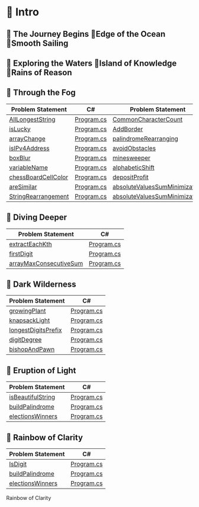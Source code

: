 # :large_blue_diamond: Intro 
## :small_orange_diamond: The Journey Begins :small_orange_diamond:Edge of the Ocean :small_orange_diamond:Smooth Sailing
## :small_orange_diamond: Exploring the Waters :small_orange_diamond:Island of Knowledge :small_orange_diamond:Rains of Reason
##  :small_orange_diamond: Through the Fog

|Problem Statement|C#|Problem Statement|C#|
|---|---|---|---|
|[AllLongestString]()|[Program.cs](https://github.com/suren-vanyan/CodeSignal/blob/master/Intro/AllLongestString/AllLongestString/Program.cs)|[CommonCharacterCount]()|[Program.cs](https://github.com/suren-vanyan/CodeSignal/blob/master/Intro/CommonCharacterCount/CommonCharacterCount/Program.cs)
|[isLucky]()|[Program.cs](https://github.com/suren-vanyan/CodeSignal/blob/master/Intro/isLucky/ConsoleApp1/Program.cs)|[AddBorder]()|[Program.cs](https://github.com/suren-vanyan/CodeSignal/blob/master/Intro/AddBorder/AddBorder/Program.cs)|[AreSimilar]()|[Program.cs](https://github.com/suren-vanyan/CodeSignal/blob/master/Intro/AreSimilar/AreSimilar/Program.cs)
|[arrayChange]()|[Program.cs](https://github.com/suren-vanyan/CodeSignal/blob/master/Intro/arrayChange/arrayChange/Program.cs)|[palindromeRearranging]()|[Program.cs](https://github.com/suren-vanyan/CodeSignal/blob/master/Intro/palindromeRearranging/palindromeRearranging/Program.cs)
|[isIPv4Address]()|[Program.cs](https://github.com/suren-vanyan/CodeSignal/blob/master/Intro/isIPv4Address/areEquallyStrong/Program.cs)|[avoidObstacles]()|[Program.cs](https://github.com/suren-vanyan/CodeSignal/blob/master/Intro/avoidObstacles/avoidObstacles/Program.cs)
|[boxBlur]()|[Program.cs](https://github.com/suren-vanyan/CodeSignal/blob/master/Intro/boxBlur/boxBlur/Program.cs)|[minesweeper]()|[Program.cs](https://github.com/suren-vanyan/CodeSignal/blob/master/Intro/minesweeper/minesweeper/Program.cs)
|[variableName]()|[Program.cs](https://github.com/suren-vanyan/CodeSignal/blob/master/Intro/variableName/variableName/Program.cs)|[alphabeticShift]()|[Program.cs](https://github.com/suren-vanyan/CodeSignal/blob/master/Intro/alphabeticShift/alphabeticShift/Program.cs)
|[chessBoardCellColor]()|[Program.cs](https://github.com/suren-vanyan/CodeSignal/blob/master/Intro/chessBoardCellColor/chessBoardCellColor/Program.cs)|[depositProfit]()|[Program.cs](https://github.com/suren-vanyan/CodeSignal/blob/master/Intro/depositProfit/depositProfit/Program.cs)
|[areSimilar]()|[Program.cs](https://github.com/suren-vanyan/CodeSignal/blob/master/Intro/AreSimilar/AreSimilar/Program.cs)|[absoluteValuesSumMinimization]()|[Program.cs](https://github.com/suren-vanyan/CodeSignal/blob/master/Intro/absoluteValuesSumMinimization/absoluteValuesSumMinimization/Program.cs)
|[StringRearrangement]()|[Program.cs](https://github.com/suren-vanyan/CodeSignal/blob/master/Intro/StringRearrangement/StringRearrangement/Program.cs)|[absoluteValuesSumMinimization]()|[Program.cs](https://github.com/suren-vanyan/CodeSignal/blob/master/Intro/absoluteValuesSumMinimization/absoluteValuesSumMinimization/Program.cs)

## :small_orange_diamond: Diving Deeper
|Problem Statement|C#|
|---|---|
|[extractEachKth]()|[Program.cs](https://github.com/suren-vanyan/CodeSignal/blob/master/Intro/extractEachKth/extractEachKth/Program.cs)
|[firstDigit]()|[Program.cs](https://github.com/suren-vanyan/CodeSignal/blob/master/Intro/firstDigit/firstDigit/Program.cs)
|[arrayMaxConsecutiveSum]()|[Program.cs](https://github.com/suren-vanyan/CodeSignal/blob/master/Intro/arrayMaxConsecutiveSum/arrayMaxConsecutiveSum/Program.cs)

## :small_orange_diamond: Dark Wilderness
|Problem Statement|C#|
|----|----|
|[growingPlant]()|[Program.cs](https://github.com/suren-vanyan/CodeSignal/blob/master/Intro/growingPlant/growingPlant/Program.cs)
|[knapsackLight]()|[Program.cs](https://github.com/suren-vanyan/CodeSignal/blob/master/Intro/knapsackLight/knapsackLight/Program.cs)
|[longestDigitsPrefix]()|[Program.cs](https://github.com/suren-vanyan/CodeSignal/blob/master/Intro/longestDigitsPrefix_AND_digitDegree/longestDigitsPrefix_AND_digitDegree/Program.cs)
|[digitDegree]()|[Program.cs](https://github.com/suren-vanyan/CodeSignal/blob/master/Intro/longestDigitsPrefix_AND_digitDegree/longestDigitsPrefix_AND_digitDegree/Program.cs)
|[bishopAndPawn]()|[Program.cs](https://github.com/suren-vanyan/CodeSignal/blob/master/Intro/bishopAndPawn/bishopAndPawn/Program.cs)

## :small_orange_diamond: Eruption of Light
|Problem Statement|C#|
|----|----|
|[isBeautifulString]()|[Program.cs](https://github.com/suren-vanyan/CodeSignal/blob/master/Intro/isBeautifulString/isBeautifulString/Program.cs)
|[buildPalindrome]()|[Program.cs](https://github.com/suren-vanyan/CodeSignal/blob/master/Intro/buildPalindrome/buildPalindrome/Program.cs)
|[electionsWinners]()|[Program.cs](https://github.com/suren-vanyan/CodeSignal/blob/master/Intro/electionsWinners/electionsWinners/Program.cs)

## :small_orange_diamond: Rainbow of Clarity
|Problem Statement|C#|
|----|----|
|[IsDigit]()|[Program.cs](https://github.com/suren-vanyan/CodeSignal/blob/master/Intro/isDigit/isDigit/Program.cs)
|[buildPalindrome]()|[Program.cs](https://github.com/suren-vanyan/CodeSignal/blob/master/Intro/buildPalindrome/buildPalindrome/Program.cs)
|[electionsWinners]()|[Program.cs](https://github.com/suren-vanyan/CodeSignal/blob/master/Intro/electionsWinners/electionsWinners/Program.cs)
Rainbow of Clarity
